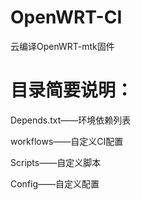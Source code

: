 # OpenWRT-CI
云编译OpenWRT-mtk固件


# 目录简要说明：

Depends.txt——环境依赖列表

workflows——自定义CI配置

Scripts——自定义脚本

Config——自定义配置

